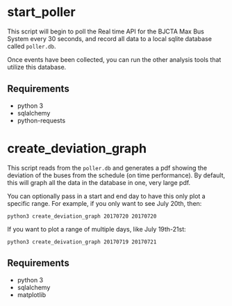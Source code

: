 # start_poller

This script will begin to poll the Real time API for the BJCTA Max Bus
System every 30 seconds, and record all data to a local sqlite
database called `poller.db`.

Once events have been collected, you can run the other analysis tools
that utilize this database.

## Requirements

 * python 3
 * sqlalchemy
 * python-requests

# create_deviation_graph

This script reads from the `poller.db` and generates a pdf showing the
deviation of the buses from the schedule (on time performance). By
default, this will graph all the data in the database in one, very
large pdf.

You can optionally pass in a start and end day to have this only plot
a specific range. For example, if you only want to see July 20th,
then:

`python3 create_deviation_graph 20170720 20170720`

If you want to plot a range of multiple days, like July 19th-21st:

`python3 create_deivation_graph 20170719 20170721`

## Requirements
 
 * python 3
 * sqlalchemy
 * matplotlib
